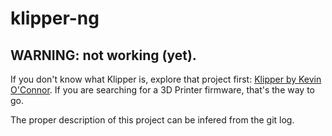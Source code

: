 # klipper-ng

## WARNING: not working (yet).

If you don't know what Klipper is, explore that project first: [Klipper by Kevin O'Connor](https://github.com/KevinOConnor/klipper). If you are searching for a 3D Printer firmware, that's the way to go.

The proper description of this project can be infered from the git log.
